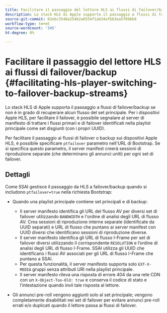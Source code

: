 ```yaml
---
title: Facilitare il passaggio del lettore HLS ai flussi di failover/backup
description: Lo stack HLS di Apple supporta il passaggio a flussi di failover/backup se non è in grado di recuperare alcun flusso del set principale. Per i dispositivi Apple HLS, per facilitare il failover, è possibile segnalare al server di manifesto di trattare i flussi primari e di failover identificati nella playlist principale come set disgiunti (con i propri UUID).
source-git-commit: 02ebc3548a254b2a6554f1ab34afbb3ea5f09bb8
workflow-type: tm+mt
source-wordcount: '345'
ht-degree: 0%

---
```


# Facilitare il passaggio del lettore HLS ai flussi di failover/backup {#facilitating-hls-player-switching-to-failover-backup-streams}

Lo stack HLS di Apple supporta il passaggio a flussi di failover/backup se non è in grado di recuperare alcun flusso del set principale. Per i dispositivi Apple HLS, per facilitare il failover, è possibile segnalare al server di manifesto di trattare i flussi primari e di failover identificati nella playlist principale come set disgiunti (con i propri UUID).

Per facilitare il passaggio ai flussi di failover o backup sui dispositivi Apple HLS, è possibile specificare `ptfailover` parametro nell&#39;URL di Bootstrap. Se si specifica questo parametro, il server manifest creerà sessioni di riproduzione separate (che determinano gli annunci uniti) per ogni set di failover.

## Dettagli

Come SSAI gestisce il passaggio da HLS a failover/backup quando si includono `ptfailover=true` nella richiesta Bootstrap:

* Quando una playlist principale contiene set principali e di backup:

   * Il server manifesto identifica gli URL del flusso AV per diversi set di failover utilizzando `BANDWIDTH` e l&#39;ordine di analisi degli URL di flusso AV. Crea sessioni di riproduzione interne separate (identificate da UUID separati) e URL di flusso che puntano ai server manifest con UUID diversi che identificano sessioni di riproduzione diverse.
   * Il server manifesto identifica gli URL di flusso I-Frame per set di failover diversi utilizzando il corrispondente `RESOLUTION` e l’ordine di analisi degli URL di flusso I-Frame. SSAI utilizza gli UUID che identificano i flussi AV associati per gli URL di flusso I-Frame che puntano a SSAI.
   * Per questa funzionalità, il server manifesto supporta solo `EXT-X-MEDIA` gruppi senza attributi URI nella playlist principale.
   * Il server manifesto rileva una risposta di errore 404 da una rete CDN con un `X-Object-Too-Old: true` e conserva il codice di stato e l’intestazione quando invii tale risposta al lettore.

* Gli annunci pre-roll vengono aggiunti solo al set principale; vengono completamente disabilitati nei set di failover per evitare annunci pre-roll errati e/o duplicati quando il lettore passa ai flussi di failover.
